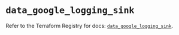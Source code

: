 # `data_google_logging_sink`

Refer to the Terraform Registry for docs: [`data_google_logging_sink`](https://registry.terraform.io/providers/hashicorp/google/6.37.0/docs/data-sources/logging_sink).
